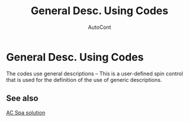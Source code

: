 ﻿---
    title: "General Desc. Using Codes"
    author: AutoCont
    ms.date: 04/30/2018
    ms.topic: article
    ms.prod: dynamics-nav-2017
    ms.contentlocale: en
    ms.lasthandoff: 04/30/2018
---

# General Desc. Using Codes

The codes use general descriptions – This is a user-defined spin control that is used for the definition of the use of generic descriptions. 

## <a name="see-also"></a>See also
[AC Spa solution](ac-spa-solution.md)